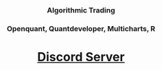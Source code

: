 <h3 align="center">Algorithmic Trading</h3>
<h3 align="center">Openquant, Quantdeveloper, Multicharts, R</h3>

<h1 align="center"> <a href="https://discord.gg/V6arrKAUrh" target="_blank">Discord Server</a> 


